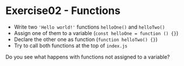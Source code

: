 # Exercise02 - Functions

- Write two `'Hello world!'` functions `helloOne()` and `helloTwo()`
- Assign one of them to a variable (`const helloOne = function () {}`)
- Declare the other one as function (`function helloTwo() {}`)
- Try to call both functions at the top of `index.js`

Do you see what happens with functions not assigned to a variable?
